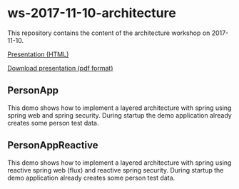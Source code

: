 # ws-2017-11-10-architecture
This repository contains the content of the architecture workshop on 2017-11-10.

[Presentation (HTML)](https://nt-ca-aqe.github.io/ws-2017-11-10-architecture/presentation)

[Download presentation (pdf format)](https://github.com/nt-ca-aqe/ws-2017-11-10-architecture/raw/master/Software%20Architecture.pdf)

## PersonApp
This demo shows how to implement a layered architecture with spring using 
spring web and spring security. During startup the demo application already creates some person test data.

## PersonAppReactive
This demo shows how to implement a layered architecture with spring using 
reactive spring web (flux) and reactive spring security. During startup the demo application already creates some person test data.


